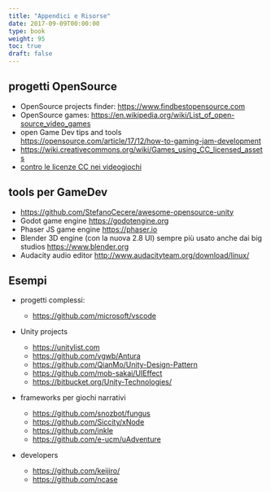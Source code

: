 ```yaml
---
title: "Appendici e Risorse"
date: 2017-09-09T00:00:00
type: book
weight: 95
toc: true
draft: false
---
```


## progetti OpenSource
- OpenSource projects finder: <https://www.findbestopensource.com>
- OpenSource games: <https://en.wikipedia.org/wiki/List_of_open-source_video_games>
- open Game Dev tips and tools <https://opensource.com/article/17/12/how-to-gaming-jam-development>
- <https://wiki.creativecommons.org/wiki/Games_using_CC_licensed_assets>
- [contro le licenze CC nei videogiochi](https://www.gamasutra.com/blogs/StephenMcArthur/20160112/262962/Creative_Commons_is_Not_a_Smart_Source_for_Video_Game_Assets.php)

## tools per GameDev
- <https://github.com/StefanoCecere/awesome-opensource-unity>
- Godot game engine https://godotengine.org
- Phaser JS game engine https://phaser.io
- Blender 3D engine (con la nuova 2.8 UI) sempre più usato anche dai big studios https://www.blender.org
- Audacity audio editor http://www.audacityteam.org/download/linux/
 
## Esempi
- progetti complessi:
  - https://github.com/microsoft/vscode

- Unity projects
  - https://unitylist.com
  - https://github.com/vgwb/Antura
  - https://github.com/QianMo/Unity-Design-Pattern
  - https://github.com/mob-sakai/UIEffect
  - https://bitbucket.org/Unity-Technologies/

- frameworks per giochi narrativi
  - https://github.com/snozbot/fungus
  - https://github.com/Siccity/xNode
  - https://github.com/inkle
  - https://github.com/e-ucm/uAdventure

- developers
  - https://github.com/keijiro/
  - https://github.com/ncase

